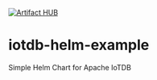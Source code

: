 [![Artifact HUB](https://img.shields.io/endpoint?url=https://artifacthub.io/badge/repository/apache-iotdb-single-node)](https://artifacthub.io/packages/search?repo=apache-iotdb-single-node)

# iotdb-helm-example

Simple Helm Chart for Apache IoTDB


